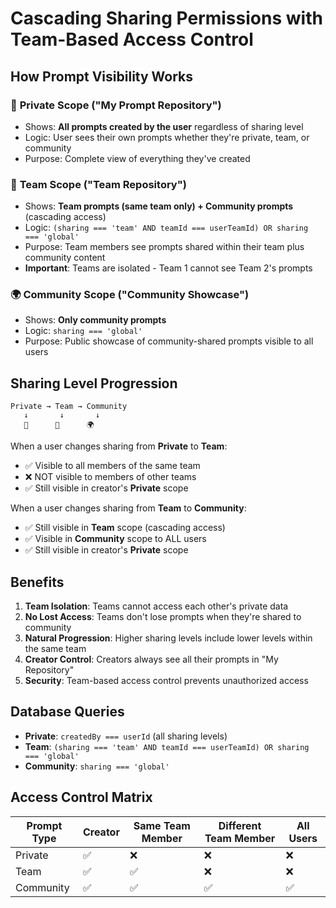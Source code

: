 # Cascading Sharing Permissions with Team-Based Access Control

## How Prompt Visibility Works

### 📝 **Private Scope** ("My Prompt Repository")
- Shows: **All prompts created by the user** regardless of sharing level
- Logic: User sees their own prompts whether they're private, team, or community
- Purpose: Complete view of everything they've created

### 👥 **Team Scope** ("Team Repository") 
- Shows: **Team prompts (same team only) + Community prompts** (cascading access)
- Logic: `(sharing === 'team' AND teamId === userTeamId) OR sharing === 'global'`
- Purpose: Team members see prompts shared within their team plus community content
- **Important**: Teams are isolated - Team 1 cannot see Team 2's prompts

### 🌍 **Community Scope** ("Community Showcase")
- Shows: **Only community prompts** 
- Logic: `sharing === 'global'`
- Purpose: Public showcase of community-shared prompts visible to all users

## Sharing Level Progression

```
Private → Team → Community
   ↓       ↓       ↓
   📝      👥      🌍
```

When a user changes sharing from **Private** to **Team**:
- ✅ Visible to all members of the same team
- ❌ NOT visible to members of other teams
- ✅ Still visible in creator's **Private** scope

When a user changes sharing from **Team** to **Community**:
- ✅ Still visible in **Team** scope (cascading access)
- ✅ Visible in **Community** scope to ALL users
- ✅ Still visible in creator's **Private** scope

## Benefits

1. **Team Isolation**: Teams cannot access each other's private data
2. **No Lost Access**: Teams don't lose prompts when they're shared to community
3. **Natural Progression**: Higher sharing levels include lower levels within the same team
4. **Creator Control**: Creators always see all their prompts in "My Repository"
5. **Security**: Team-based access control prevents unauthorized access

## Database Queries

- **Private**: `createdBy === userId` (all sharing levels)
- **Team**: `(sharing === 'team' AND teamId === userTeamId) OR sharing === 'global'`
- **Community**: `sharing === 'global'`

## Access Control Matrix

| Prompt Type | Creator | Same Team Member | Different Team Member | All Users |
|-------------|---------|------------------|----------------------|-----------|
| Private     | ✅      | ❌               | ❌                   | ❌        |
| Team        | ✅      | ✅               | ❌                   | ❌        |
| Community   | ✅      | ✅               | ✅                   | ✅        |